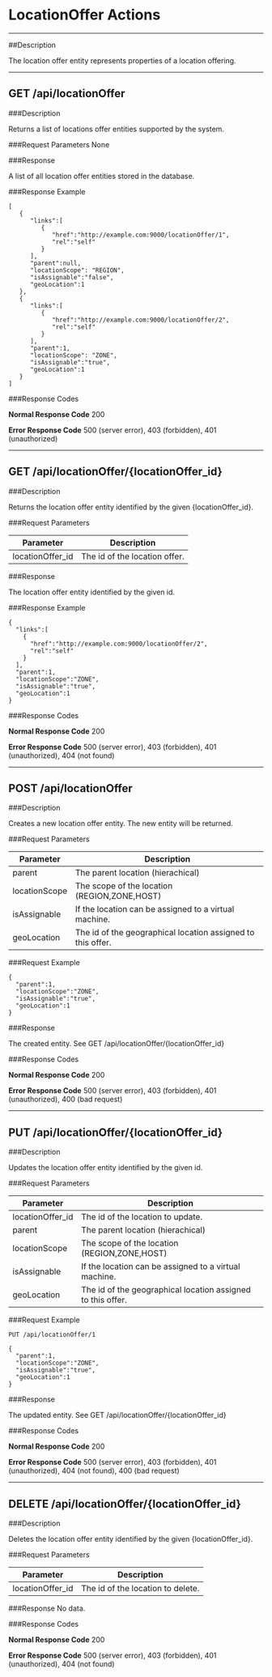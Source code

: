 ﻿# LocationOffer Actions
***

##Description

The location offer entity represents properties of a location offering.

***
## GET /api/locationOffer

###Description

Returns a list of locations offer entities supported by the system.

###Request Parameters
None

###Response

A list of all location offer entities stored in the database.

###Response Example


```
[  
   {  
      "links":[  
         {  
            "href":"http://example.com:9000/locationOffer/1",
            "rel":"self"
         }
      ],
      "parent":null,
      "locationScope": "REGION",
      "isAssignable":"false",
      "geoLocation":1
   },
   {  
      "links":[  
         {  
            "href":"http://example.com:9000/locationOffer/2",
            "rel":"self"
         }
      ],
      "parent":1,
      "locationScope": "ZONE",
      "isAssignable":"true",
      "geoLocation":1
   }
]
```

###Response Codes

**Normal Response Code** 200

**Error Response Code** 500 (server error), 403 (forbidden), 401 (unauthorized)

***

## GET /api/locationOffer/{locationOffer_id}

###Description

Returns the location offer entity identified by the given {locationOffer_id}.

###Request Parameters

Parameter             | Description
------------------    | -------------
locationOffer_id      | The id of the location offer.

###Response

The location offer entity identified by the given id.

###Response Example

```
{
  "links":[
    {
      "href":"http://example.com:9000/locationOffer/2",
      "rel":"self"
    }
  ],
  "parent":1,
  "locationScope":"ZONE",
  "isAssignable":"true",
  "geoLocation":1
}
```

###Response Codes

**Normal Response Code** 200

**Error Response Code** 500 (server error), 403 (forbidden), 401 (unauthorized), 404 (not found)

***

## POST /api/locationOffer

###Description

Creates a new location offer entity. The new entity will be returned.

###Request Parameters

Parameter        | Description
-------------    | -------------
parent           | The parent location (hierachical)
locationScope    | The scope of the location (REGION,ZONE,HOST)
isAssignable     | If the location can be assigned to a virtual machine.
geoLocation      | The id of the geographical location assigned to this offer.

###Request Example

```
{  
  "parent":1,
  "locationScope":"ZONE",
  "isAssignable":"true",
  "geoLocation":1
}
```

###Response

The created entity. See GET /api/locationOffer/{locationOffer_id}

###Response Codes

**Normal Response Code** 200

**Error Response Code** 500 (server error), 403 (forbidden), 401 (unauthorized), 400 (bad request)

***

## PUT /api/locationOffer/{locationOffer_id}

###Description

Updates the location offer entity identified by the given id.

###Request Parameters

Parameter        | Description
---------------- | -------------
locationOffer_id | The id of the location to update.
parent           | The parent location (hierachical)
locationScope    | The scope of the location (REGION,ZONE,HOST)
isAssignable     | If the location can be assigned to a virtual machine.
geoLocation      | The id of the geographical location assigned to this offer.

###Request Example 

```
PUT /api/locationOffer/1
```
```
{  
  "parent":1,
  "locationScope":"ZONE",
  "isAssignable":"true",
  "geoLocation":1
}
```


###Response

The updated entity. See GET /api/locationOffer/{locationOffer_id}

###Response Codes

**Normal Response Code** 200

**Error Response Code** 500 (server error), 403 (forbidden), 401 (unauthorized), 404 (not found), 400 (bad request)

***

## DELETE /api/locationOffer/{locationOffer_id}

###Description

Deletes the location offer entity identified by the given {locationOffer_id}.

###Request Parameters

Parameter          | Description
-------------      | -------------
locationOffer_id   | The id of the location to delete.


###Response
No data.

###Response Codes

**Normal Response Code** 200

**Error Response Code** 500 (server error), 403 (forbidden), 401 (unauthorized), 404 (not found)